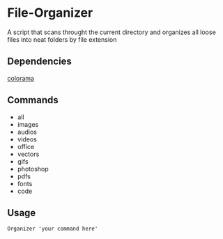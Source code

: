 # File-Organizer
A script that scans throught the current directory and organizes all loose files into neat folders by file extension

## Dependencies
[colorama](https://pypi.org/project/colorama/)

## Commands

* all
* images
* audios
* videos
* office
* vectors
* gifs
* photoshop
* pdfs
* fonts
* code

## Usage 
```text
Organizer 'your command here'
```
